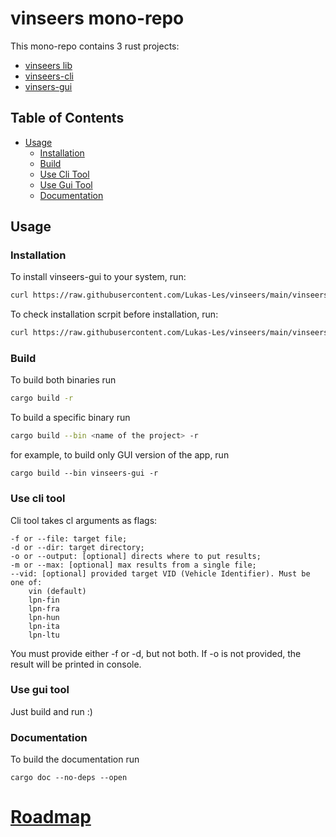 # vinseers mono-repo

This mono-repo contains 3 rust projects:
- [vinseers lib](https://github.com/Lukas-Les/vinseers/tree/main/vinseers)
- [vinseers-cli](https://github.com/Lukas-Les/vinseers/tree/main/vinseers-cli)
- [vinsers-gui](https://github.com/Lukas-Les/vinseers/tree/main/vinseers-gui)

## Table of Contents
- [Usage](#usage)
    - [Installation](#installation)
    - [Build](#build)
    - [Use Cli Tool](#use-cli-tool)
    - [Use Gui Tool](#use-gui-tool)
    - [Documentation](#documentation)

## Usage

### Installation
To install vinseers-gui to your system, run:
```sh
curl https://raw.githubusercontent.com/Lukas-Les/vinseers/main/vinseers-gui/scripts/install-unix-like.sh | sh
```

To check installation scrpit before installation, run:
```sh
curl https://raw.githubusercontent.com/Lukas-Les/vinseers/main/vinseers-gui/scripts/install-unix-like.sh | less
```


### Build
To build both binaries run 
```sh
cargo build -r
```

To build a specific binary run
```sh
cargo build --bin <name of the project> -r
```

for example, to build only GUI version of the app, run
```shell
cargo build --bin vinseers-gui -r
```

### Use cli tool
Cli tool takes cl arguments as flags:
```
-f or --file: target file;
-d or --dir: target directory;
-o or --output: [optional] directs where to put results;
-m or --max: [optional] max results from a single file;
--vid: [optional] provided target VID (Vehicle Identifier). Must be one of:
    vin (default)
    lpn-fin
    lpn-fra
    lpn-hun
    lpn-ita
    lpn-ltu
```
You must provide either -f or -d, but not both.
If -o is not provided, the result will be printed in console.

### Use gui tool
Just build and run :)

### Documentation
To build the documentation run
```shell
cargo doc --no-deps --open
```


# [Roadmap](https://docs.google.com/spreadsheets/d/12Dp7DlwmRPYVgzjRKY51OGcWUiygf9YCNgGr3l3T20Y/edit?usp=sharing)
